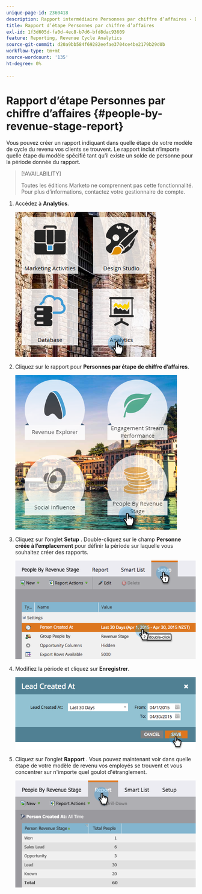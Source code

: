 ```yaml
---
unique-page-id: 2360418
description: Rapport intermédiaire Personnes par chiffre d’affaires - Documents Marketo - Documentation du produit
title: Rapport d’étape Personnes par chiffre d’affaires
exl-id: 1f3d605d-fa0d-4ec8-b7d6-bfd8dac93609
feature: Reporting, Revenue Cycle Analytics
source-git-commit: d20a9bb584f69282eefae3704ce4be2179b29d0b
workflow-type: tm+mt
source-wordcount: '135'
ht-degree: 0%

---
```


# Rapport d’étape Personnes par chiffre d’affaires {#people-by-revenue-stage-report}

Vous pouvez créer un rapport indiquant dans quelle étape de votre modèle de cycle du revenu vos clients se trouvent. Le rapport inclut n’importe quelle étape du modèle spécifié tant qu’il existe un solde de personne pour la période donnée du rapport.

>[!AVAILABILITY]
>
>Toutes les éditions Marketo ne comprennent pas cette fonctionnalité. Pour plus d’informations, contactez votre gestionnaire de compte.

1. Accédez à **Analytics**.

   ![](assets/image2017-3-27-15-3a43-3a55.png)

1. Cliquez sur le rapport pour **Personnes par étape de chiffre d’affaires**.

   ![](assets/image2017-3-27-15-3a46-3a27.png)

1. Cliquez sur l’onglet **Setup** . Double-cliquez sur le champ **Personne créée à l’emplacement** pour définir la période sur laquelle vous souhaitez créer des rapports.

   ![](assets/image2017-3-28-8-3a6-3a23.png)

1. Modifiez la période et cliquez sur **Enregistrer**.

   ![](assets/image2015-4-29-12-3a11-3a31.png)

1. Cliquez sur l’onglet **Rapport** . Vous pouvez maintenant voir dans quelle étape de votre modèle de revenu vos employés se trouvent et vous concentrer sur n&#39;importe quel goulot d&#39;étranglement.

   ![](assets/image2017-3-28-8-3a6-3a48.png)
